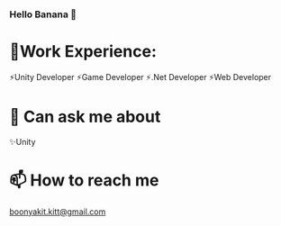 ### Hello Banana 👋
🌱Work Experience:
===
⚡Unity Developer
⚡Game Developer
⚡.Net Developer
⚡Web Developer

💬 Can ask me about
===
✨Unity

📫 How to reach me
===
boonyakit.kitt@gmail.com




<!--
**janjao937/janjao937** is a ✨ _special_ ✨ repository because its `README.md` (this file) appears on your GitHub profile.

Here are some ideas to get you started:

- 🔭 I’m currently working on ...
- 🌱 I’m currently learning ...
- 👯 I’m looking to collaborate on ...
- 🤔 I’m looking for help with ...
- 💬 Ask me about ...
- 📫 How to reach me: ...
- 😄 Pronouns: ...
- ⚡ Fun fact: ...
-->
